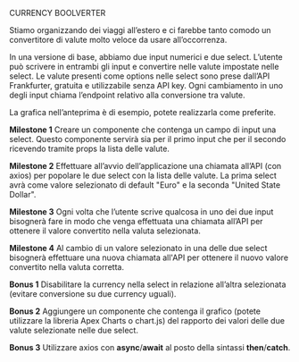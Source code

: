 CURRENCY BOOLVERTER

Stiamo organizzando dei viaggi all’estero e ci farebbe tanto comodo un convertitore di valute molto veloce da usare all’occorrenza.

In una versione di base, abbiamo due input numerici e due select. L’utente può scrivere in entrambi gli input e convertire nelle valute impostate nelle select.
Le valute presenti come options nelle select sono prese dall’API Frankfurter, gratuita e utilizzabile senza API key. Ogni cambiamento in uno degli input chiama l’endpoint relativo alla conversione tra valute.

La grafica nell’anteprima è di esempio, potete realizzarla come preferite.

**Milestone 1**
Creare un componente che contenga un campo di input una select.
Questo componente servirà sia per il primo input che per il secondo ricevendo tramite props la lista delle valute.

**Milestone 2**
Effettuare all’avvio dell’applicazione una chiamata all’API (con axios) per popolare le due select con la lista delle valute. La prima select avrà come valore selezionato di default "Euro" e la seconda "United State Dollar".

**Milestone 3**
Ogni volta che l’utente scrive qualcosa in uno dei due input bisognerà fare in modo che venga effettuata una chiamata all’API per ottenere il valore convertito nella valuta selezionata.

**Milestone 4**
Al cambio di un valore selezionato in una delle due select bisognerà effettuare una nuova chiamata all'API per ottenere il nuovo valore convertito nella valuta corretta.

**Bonus 1**
Disabilitare la currency nella select in relazione all’altra selezionata (evitare conversione su due currency uguali).

**Bonus 2**
Aggiungere un componente che contenga il grafico (potete utilizzare la libreria Apex Charts o chart.js) del rapporto dei valori delle due valute selezionate nelle due select.

**Bonus 3**
Utilizzare axios con **async**/**await** al posto della sintassi **then**/**catch**.